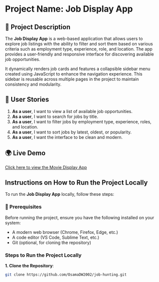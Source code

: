 # Project Name: **Job Display App**

## 📌 Project Description  

The **Job Display App** is a web-based application that allows users to explore job listings with the ability to filter and sort them based on various criteria such as employment type, experience, role, and location. The app provides a user-friendly and responsive interface for discovering available job opportunities.

It dynamically renders job cards and features a collapsible sidebar menu created using JavaScript to enhance the navigation experience. This sidebar is reusable across multiple pages in the project to maintain consistency and modularity.

## 🚀 User Stories  

1. **As a user**, I want to view a list of available job opportunities.
2. **As a user**, I want to search for jobs by title.
3. **As a user**, I want to filter jobs by employment type, experience, roles, and location.
4. **As a user**, I want to sort jobs by latest, oldest, or popularity.
5. **As a user**, I want the interface to be clean and modern.

## 🌍 Live Demo  
[Click here to view the Movie Display App](https://osamadw2002.github.io/job-hunting/search.html)

## Instructions on How to Run the Project Locally

To run the **Job Display App** locally, follow these steps:

### **📝 Prerequisites**  
Before running the project, ensure you have the following installed on your system:  
- A modern web browser (Chrome, Firefox, Edge, etc.)  
- A code editor (VS Code, Sublime Text, etc.)  
- Git (optional, for cloning the repository)  

### Steps to Run the Project Locally

**1. Clone the Repository**:
```bash
git clone https://github.com/OsamaDW2002/job-hunting.git
